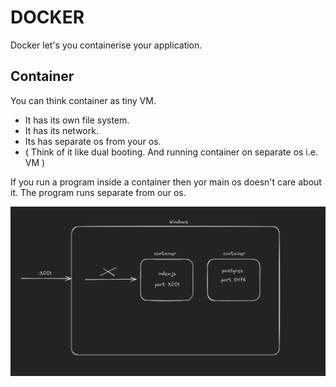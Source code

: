 # DOCKER

Docker let's you containerise your application.

## Container

You can think container as tiny VM.

- It has its own file system.
- It has its network.
- Its has separate os from your os.
- ( Think of it like dual booting. And running container on separate os i.e. VM )

If you run a program inside a container then yor main os doesn't care about it. The program runs separate from our os.

![container]( images/conatainer.png "container")